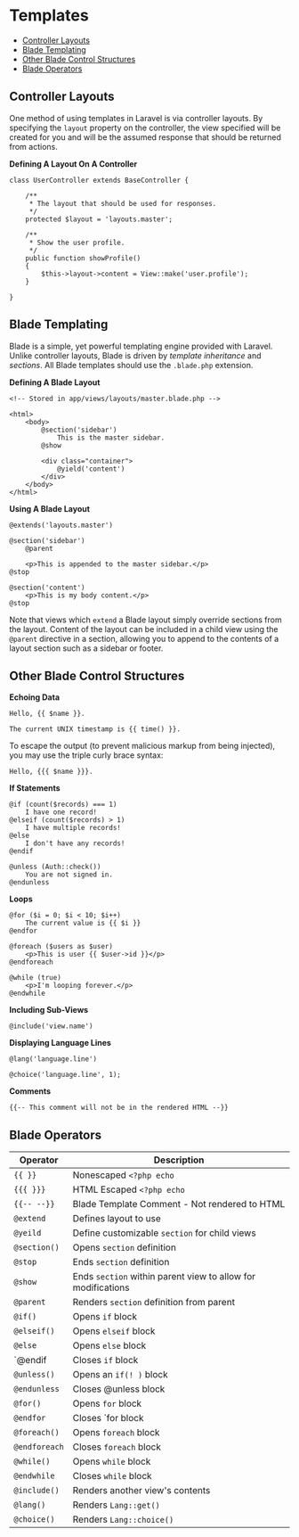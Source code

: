 # Templates

- [Controller Layouts](#controller-layouts)
- [Blade Templating](#blade-templating)
- [Other Blade Control Structures](#other-blade-control-structures)
- [Blade Operators](#blade-operators)

<a name="controller-layouts"></a>
## Controller Layouts

One method of using templates in Laravel is via controller layouts. By specifying the `layout` property on the controller, the view specified will be created for you and will be the assumed response that should be returned from actions.

**Defining A Layout On A Controller**

	class UserController extends BaseController {

		/**
		 * The layout that should be used for responses.
		 */
		protected $layout = 'layouts.master';

		/**
		 * Show the user profile.
		 */
		public function showProfile()
		{
			$this->layout->content = View::make('user.profile');
		}

	}

<a name="blade-templating"></a>
## Blade Templating

Blade is a simple, yet powerful templating engine provided with Laravel. Unlike controller layouts, Blade is driven by _template inheritance_ and _sections_. All Blade templates should use the `.blade.php` extension.

**Defining A Blade Layout**

	<!-- Stored in app/views/layouts/master.blade.php -->

	<html>
		<body>
			@section('sidebar')
				This is the master sidebar.
			@show

			<div class="container">
				@yield('content')
			</div>
		</body>
	</html>

**Using A Blade Layout**

	@extends('layouts.master')

	@section('sidebar')
		@parent

		<p>This is appended to the master sidebar.</p>
	@stop

	@section('content')
		<p>This is my body content.</p>
	@stop

Note that views which `extend` a Blade layout simply override sections from the layout. Content of the layout can be included in a child view using the `@parent` directive in a section, allowing you to append to the contents of a layout section such as a sidebar or footer.

<a name="other-blade-control-structures"></a>
## Other Blade Control Structures

**Echoing Data**

	Hello, {{ $name }}.

	The current UNIX timestamp is {{ time() }}.

To escape the output (to prevent malicious markup from being injected), you may use the triple curly brace syntax:

	Hello, {{{ $name }}}.

**If Statements**

	@if (count($records) === 1)
		I have one record!
	@elseif (count($records) > 1)
		I have multiple records!
	@else
		I don't have any records!
	@endif

	@unless (Auth::check())
		You are not signed in.
	@endunless

**Loops**

	@for ($i = 0; $i < 10; $i++)
		The current value is {{ $i }}
	@endfor

	@foreach ($users as $user)
		<p>This is user {{ $user->id }}</p>
	@endforeach

	@while (true)
		<p>I'm looping forever.</p>
	@endwhile

**Including Sub-Views**

	@include('view.name')

**Displaying Language Lines**

	@lang('language.line')

	@choice('language.line', 1);

**Comments**

	{{-- This comment will not be in the rendered HTML --}}


<a name="blade-operators"></a>
## Blade Operators

Operator  | Description
------------- | -------------
`{{ }}` | Nonescaped `<?php echo`
`{{{ }}}` | HTML Escaped `<?php echo`
`{{-- --}}` | Blade Template Comment - Not rendered to HTML
`@extend` | Defines layout to use
`@yeild` | Define customizable `section` for child views
`@section()` | Opens `section` definition
`@stop` | Ends `section` definition
`@show` | Ends `section` within parent view to allow for modifications
`@parent` | Renders `section` definition from parent
`@if()` | Opens `if` block
`@elseif()` | Opens `elseif` block
`@else` | Opens `else` block
`@endif | Closes `if` block
`@unless()` | Opens an `if(! )` block
`@endunless` | Closes @unless block
`@for()` | Opens `for` block
`@endfor` | Closes `for block
`@foreach()` | Opens `foreach` block
`@endforeach` | Closes `foreach` block
`@while()` | Opens `while` block
`@endwhile` | Closes `while` block
`@include()` | Renders another view's contents
`@lang()` | Renders `Lang::get()`
`@choice()` | Renders `Lang::choice()`
